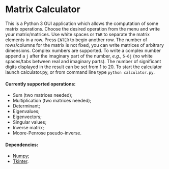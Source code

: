 # Matrix Calculator

This is a Python 3 GUI application which allows the computation of some matrix operations.
Choose the desired operation from the menu and write your matrix/matrices.
Use white spaces or `TAB` to separate the matrix elements in a row.
Press `ENTER` to begin another row.
The number of rows/columns for the matrix is not fixed, you can write matrices of arbitrary 
dimensions.
Complex numbers are supported. To write a complex number append a `j` after the imaginary part
of the number, *e.g.*, `5-6j` (no white spaces/tabs between real and imaginary parts).
The number of significant digits displayed in the result can be set from 1 to 20.
To start the calculator launch calculator.py, or from command line type `python calculator.py`.

#### Currently supported operations:
- Sum (two matrices needed);
- Multiplication (two matrices needed);
- Determinant;
- Eigenvalues;
- Eigenvectors;
- Singular values;
- Inverse matrix;
- Moore-Penrose pseudo-inverse.

#### Dependencies:
- [Numpy](http://www.numpy.org/);
- [Tkinter](https://wiki.python.org/moin/TkInter).
